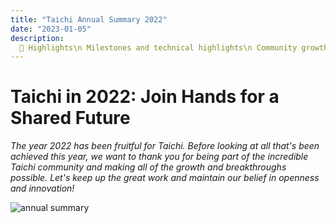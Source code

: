 ```yaml
---
title: "Taichi Annual Summary 2022"
date: "2023-01-05"
description:
  📌 Highlights\n Milestones and technical highlights\n Community growth and events\n User recognition and academic influence
---
```


# Taichi in 2022: Join Hands for a Shared Future
<div class="alert--warning alert alert-no-border">

*The year 2022 has been fruitful for Taichi. Before looking at all that's been achieved this year, we want to thank you for being part of the incredible Taichi community and making all of the growth and breakthroughs possible. Let's keep up the great work and maintain our belief in openness and innovation!*
</div>

![annual summary](./pics/2022_report.png)